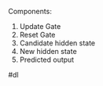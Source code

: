 Components:
1. Update Gate
2. Reset Gate
3. Candidate hidden state
4. New hidden state
5. Predicted output

#dl